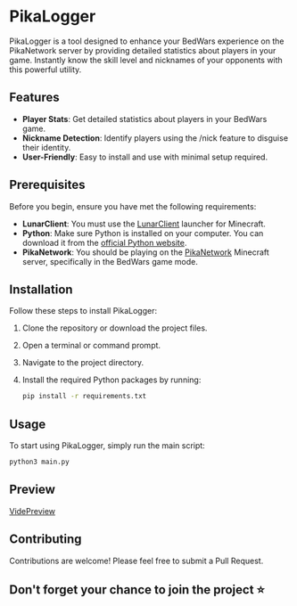 # PikaLogger

PikaLogger is a tool designed to enhance your BedWars experience on the PikaNetwork server by providing detailed statistics about players in your game. Instantly know the skill level and nicknames of your opponents with this powerful utility.

## Features

- **Player Stats**: Get detailed statistics about players in your BedWars game.
- **Nickname Detection**: Identify players using the /nick feature to disguise their identity.
- **User-Friendly**: Easy to install and use with minimal setup required.

## Prerequisites

Before you begin, ensure you have met the following requirements:

- **LunarClient**: You must use the [LunarClient](https://www.lunarclient.com/) launcher for Minecraft.
- **Python**: Make sure Python is installed on your computer. You can download it from the [official Python website](https://www.python.org/).
- **PikaNetwork**: You should be playing on the [PikaNetwork](https://pika-network.net/) Minecraft server, specifically in the BedWars game mode.

## Installation

Follow these steps to install PikaLogger:

1. Clone the repository or download the project files.
2. Open a terminal or command prompt.
3. Navigate to the project directory.
4. Install the required Python packages by running:

   ```sh
   pip install -r requirements.txt
   ```

## Usage

To start using PikaLogger, simply run the main script:

```sh
python3 main.py
```

## Preview
[VidePreview](./preview/2024-07-28%2013-59-04.mp4)

## Contributing

Contributions are welcome! Please feel free to submit a Pull Request.

## Don't forget your chance to join the project ⭐
